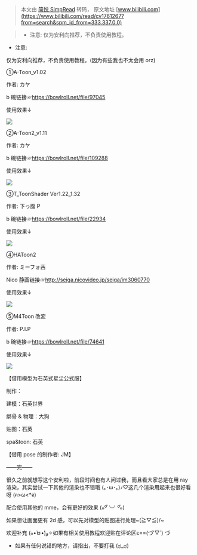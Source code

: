 > 本文由 [简悦 SimpRead](http://ksria.com/simpread/) 转码， 原文地址 [www.bilibili.com](https://www.bilibili.com/read/cv1761267?from=search&spm_id_from=333.337.0.0)

> * 注意: 仅为安利向推荐，不负责使用教程。

* 注意:

仅为安利向推荐，不负责使用教程。(因为有些我也不太会用 orz)

①A-Toon_v1.02

作者: カヤ

b 碗链接☞https://bowlroll.net/file/97045

使用效果↓

![](http://i0.hdslb.com/bfs/article/c1b66ab17e47bab5b3575e1f92b8ba03e18ac00a.jpg@942w_531h_progressive.webp)

②A-Toon2_v1.11

作者: カヤ

b 碗链接☞https://bowlroll.net/file/109288

使用效果↓

![](http://i0.hdslb.com/bfs/article/6410d7e68bde4aa6f6e5d4b8fb8e96885ffe91c8.jpg@942w_531h_progressive.webp)

③T_ToonShader Ver1.22_1.32

作者: 下っ腹 P

b 碗链接☞https://bowlroll.net/file/22934

使用效果↓

![](http://i0.hdslb.com/bfs/article/4511caf44a8d9f054dfd4c06c98b57d93f50cd49.jpg@942w_531h_progressive.webp)

④HAToon2

作者: ミーフォ茜

Nico 静画链接☞http://seiga.nicovideo.jp/seiga/im3060770

使用效果↓

![](http://i0.hdslb.com/bfs/article/f48a69d0ad6f688fbf8e3a8b816b675c237c7a68.jpg@942w_531h_progressive.webp)

⑤M4Toon 改変

作者: P.I.P

b 碗链接☞https://bowlroll.net/file/74641

使用效果↓

![](http://i0.hdslb.com/bfs/article/5c31795d69b358549e79ede13b302b5878bb8503.jpg@942w_531h_progressive.webp)

【借用模型为石英式星尘公式服】

制作：

建模：石英世界

绑骨 & 物理：大狗

贴图：石英

spa&toon: 石英

【借用 pose 的制作者: JM】

——完——

很久之前就想写这个安利啦，前段时间也有人问过我，而且看大家总是在用 ray 渲染，其实尝试一下其他的渲染也不错哦 (｡･ω･｡)ﾉ♡这几个渲染用起来也很好看呀 (ฅ>ω<*ฅ)

配合使用其他的 mme，会有更好的效果 (๑ºั╰╯ºั๑)

如果想让画面更有 2d 感，可以先对模型的贴图进行处理~\(≧▽≦)/~

欢迎补充 (๑•̀ㅂ•́)و✧如果有相关使用教程欢迎贴在评论区ε==(づ′▽`) づ

* 如果有任何说错的地方，请指出，不要打我 (ಥ_ಥ)